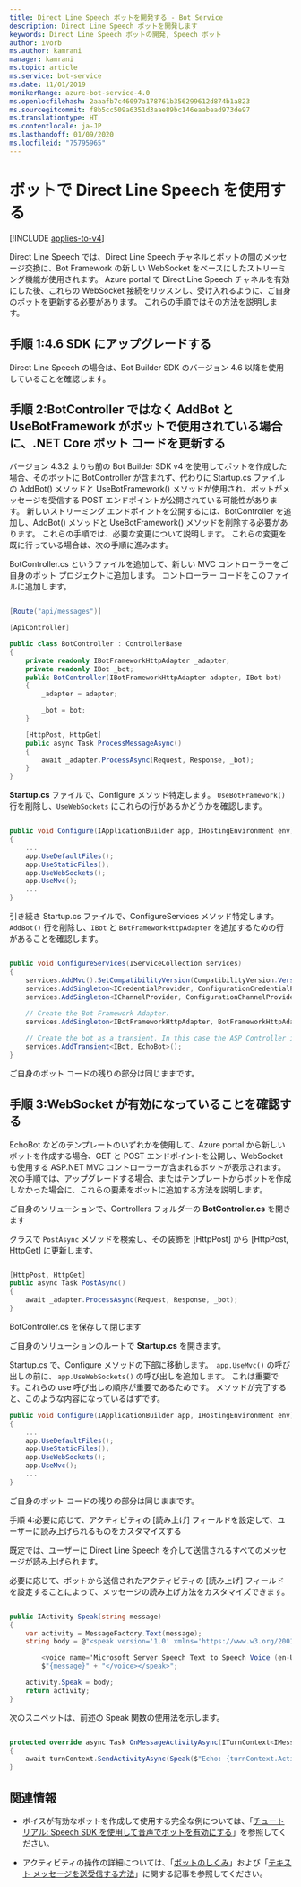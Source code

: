```yaml
---
title: Direct Line Speech ボットを開発する - Bot Service
description: Direct Line Speech ボットを開発します
keywords: Direct Line Speech ボットの開発, Speech ボット
author: ivorb
ms.author: kamrani
manager: kamrani
ms.topic: article
ms.service: bot-service
ms.date: 11/01/2019
monikerRange: azure-bot-service-4.0
ms.openlocfilehash: 2aaafb7c46097a178761b356299612d874b1a823
ms.sourcegitcommit: f8b5cc509a6351d3aae89bc146eaabead973de97
ms.translationtype: HT
ms.contentlocale: ja-JP
ms.lasthandoff: 01/09/2020
ms.locfileid: "75795965"
---
```

# <a name="use-direct-line-speech-in-your-bot"></a>ボットで Direct Line Speech を使用する

[!INCLUDE [applies-to-v4](includes/applies-to.md)]

Direct Line Speech では、Direct Line Speech チャネルとボットの間のメッセージ交換に、Bot Framework の新しい WebSocket をベースにしたストリーミング機能が使用されます。 Azure portal で Direct Line Speech チャネルを有効にした後、これらの WebSocket 接続をリッスンし、受け入れるように、ご自身のボットを更新する必要があります。 これらの手順ではその方法を説明します。  

## <a name="step-1-upgrade-to-the-46-sdk"></a>手順 1:4.6 SDK にアップグレードする 

Direct Line Speech の場合は、Bot Builder SDK のバージョン 4.6 以降を使用していることを確認します。 

## <a name="step-2-update-your-net-core-bot-codeif-your-bot-uses-addbot-and-usebotframework-instead-of-a-botcontroller"></a>手順 2:BotController ではなく AddBot と UseBotFramework がボットで使用されている場合に、.NET Core ボット コードを更新する 

バージョン 4.3.2 よりも前の Bot Builder SDK v4 を使用してボットを作成した場合、そのボットに BotController が含まれず、代わりに Startup.cs ファイルの AddBot() メソッドと UseBotFramework() メソッドが使用され、ボットがメッセージを受信する POST エンドポイントが公開されている可能性があります。 新しいストリーミング エンドポイントを公開するには、BotController を追加し、AddBot() メソッドと UseBotFramework() メソッドを削除する必要があります。 これらの手順では、必要な変更について説明します。 これらの変更を既に行っている場合は、次の手順に進みます。 

BotController.cs というファイルを追加して、新しい MVC コントローラーをご自身のボット プロジェクトに追加します。 コントローラー コードをこのファイルに追加します。 

```cs

[Route("api/messages")] 

[ApiController] 

public class BotController : ControllerBase 
{ 
    private readonly IBotFrameworkHttpAdapter _adapter; 
    private readonly IBot _bot; 
    public BotController(IBotFrameworkHttpAdapter adapter, IBot bot) 
    { 
        _adapter = adapter; 

        _bot = bot; 
    } 

    [HttpPost, HttpGet] 
    public async Task ProcessMessageAsync() 
    { 
        await _adapter.ProcessAsync(Request, Response, _bot); 
    } 
} 
```

**Startup.cs** ファイルで、Configure メソッド特定します。 `UseBotFramework()` 行を削除し、`UseWebSockets` にこれらの行があるかどうかを確認します。 

```cs

public void Configure(IApplicationBuilder app, IHostingEnvironment env) 
{ 
    ... 
    app.UseDefaultFiles(); 
    app.UseStaticFiles(); 
    app.UseWebSockets(); 
    app.UseMvc(); 
    ... 
} 
```

引き続き Startup.cs ファイルで、ConfigureServices メソッド特定します。 `AddBot()` 行を削除し、`IBot` と `BotFrameworkHttpAdapter` を追加するための行があることを確認します。 

```cs

public void ConfigureServices(IServiceCollection services) 
{ 
    services.AddMvc().SetCompatibilityVersion(CompatibilityVersion.Version_2_1); 
    services.AddSingleton<ICredentialProvider, ConfigurationCredentialProvider>(); 
    services.AddSingleton<IChannelProvider, ConfigurationChannelProvider>(); 
    
    // Create the Bot Framework Adapter. 
    services.AddSingleton<IBotFrameworkHttpAdapter, BotFrameworkHttpAdapter>(); 

    // Create the bot as a transient. In this case the ASP Controller is expecting an IBot. 
    services.AddTransient<IBot, EchoBot>(); 
} 
```

ご自身のボット コードの残りの部分は同じままです。 

## <a name="step3-ensure-websockets-are-enabled"></a>手順 3:WebSocket が有効になっていることを確認する 

EchoBot などのテンプレートのいずれかを使用して、Azure portal から新しいボットを作成する場合、GET と POST エンドポイントを公開し、WebSocket も使用する ASP.NET MVC コントローラーが含まれるボットが表示されます。 次の手順では、アップグレードする場合、またはテンプレートからボットを作成しなかった場合に、これらの要素をボットに追加する方法を説明します。 

ご自身のソリューションで、Controllers フォルダーの **BotController.cs** を開きます 

クラスで `PostAsync` メソッドを検索し、その装飾を [HttpPost] から [HttpPost, HttpGet] に更新します。 

```cs

[HttpPost, HttpGet] 
public async Task PostAsync() 
{ 
    await _adapter.ProcessAsync(Request, Response, _bot); 
} 
```

BotController.cs を保存して閉じます 

ご自身のソリューションのルートで **Startup.cs** を開きます。 

Startup.cs で、Configure メソッドの下部に移動します。  `app.UseMvc()` の呼び出しの前に、 `app.UseWebSockets()` の呼び出しを追加します。 これは重要です。これらの use 呼び出しの順序が重要であるためです。 メソッドが完了すると、このような内容になっているはずです。 

```cs
public void Configure(IApplicationBuilder app, IHostingEnvironment env) 
{ 
    ... 
    app.UseDefaultFiles(); 
    app.UseStaticFiles(); 
    app.UseWebSockets(); 
    app.UseMvc(); 
    ... 
} 

```
ご自身のボット コードの残りの部分は同じままです。 

 

手順 4:必要に応じて、アクティビティの [読み上げ] フィールドを設定して、ユーザーに読み上げられるものをカスタマイズする 

既定では、ユーザーに Direct Line Speech を介して送信されるすべてのメッセージが読み上げられます。  

必要に応じて、ボットから送信されたアクティビティの [読み上げ] フィールドを設定することによって、メッセージの読み上げ方法をカスタマイズできます。 

```cs 

public IActivity Speak(string message) 
{ 
    var activity = MessageFactory.Text(message); 
    string body = @"<speak version='1.0' xmlns='https://www.w3.org/2001/10/synthesis' xml:lang='en-US'> 

        <voice name='Microsoft Server Speech Text to Speech Voice (en-US, JessaRUS)'>" + 
        $"{message}" + "</voice></speak>"; 

    activity.Speak = body; 
    return activity; 
} 
```

次のスニペットは、前述の Speak 関数の使用法を示します。 

```cs

protected override async Task OnMessageActivityAsync(ITurnContext<IMessageActivity> turnContext, CancellationToken cancellationToken) 
{ 
    await turnContext.SendActivityAsync(Speak($"Echo: {turnContext.Activity.Text}"), cancellationToken); 
} 
``` 

## <a name="additional-information"></a>関連情報 

- ボイスが有効なボットを作成して使用する完全な例については、「[チュートリアル: Speech SDK を使用して音声でボットを有効にする](https://docs.microsoft.com/azure/cognitive-services/speech-service/tutorial-voice-enable-your-bot-speech-sdk)」を参照してください。

- アクティビティの操作の詳細については、「[ボットのしくみ](https://docs.microsoft.com/azure/bot-service/bot-builder-basics)」および「[テキスト メッセージを送受信する方法](https://docs.microsoft.com/azure/bot-service/bot-builder-howto-send-messages?view=azure-bot-service-4.0)」に関する記事を参照してください。 

